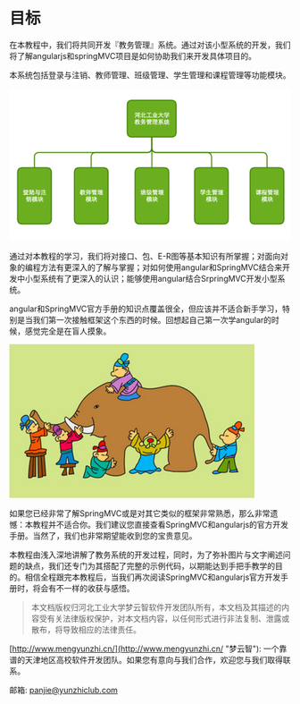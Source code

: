 ### 

# 目标

在本教程中，我们将共同开发『教务管理』系统。通过对该小型系统的开发，我们将了解angularjs和springMVC项目是如何协助我们来开发具体项目的。

本系统包括登录与注销、教师管理、班级管理、学生管理和课程管理等功能模块。

![](/chapter0/iamge/0.png)

通过对本教程的学习，我们将对接口、包、E-R图等基本知识有所掌握；对面向对象的编程方法有更深入的了解与掌握；对如何使用angular和SpringMVC结合来开发中小型系统有了更深入的认识；能够使用angular结合SrpringMVC开发小型系统。

angular和SpringMVC官方手册的知识点覆盖很全，但应该并不适合新手学习，特别是当我们第一次接触框架这个东西的时候。回想起自己第一次学angular的时候，感觉完全是在盲人摸象。

![](/chapter0/iamge/1.png)

如果您已经非常了解SpringMVC或是对其它类似的框架非常熟悉，那么非常遗憾：本教程并不适合你。我们建议您直接查看SpringMVC和angularjs的官方开发手册。当然了，我们也非常期望能收到您的宝贵意见。

本教程由浅入深地讲解了教务系统的开发过程，同时，为了弥补图片与文字阐述问题的缺点，我们还专门为其搭配了完整的示例代码，以期能达到手把手教学的目的。相信全程跟完本教程后，当我们再次阅读SpringMVC和angularjs官方开发手册时，将会有不一样的收获与感悟。

> 本文档版权归河北工业大学梦云智软件开发团队所有，本文档及其描述的内容受有关法律版权保护，对本文档内容，以任何形式进行非法复制、泄露或散布，将导致相应的法律责任。

[http://www.mengyunzhi.cn/](http://www.mengyunzhi.cn/ "梦云智"): 一个靠谱的天津地区高校软件开发团队。如果您有意向与我们合作，欢迎您与我们取得联系。

邮箱: panjie@yunzhiclub.com

